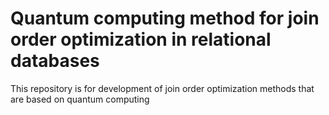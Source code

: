 # Quantum computing method for join order optimization in relational databases
This repository is for development of join order optimization methods that are based on quantum computing
